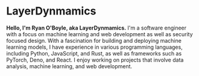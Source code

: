 # LayerDynmamics

**Hello, I'm Ryan O'Boyle, aka LayerDynmamics.** I'm a software engineer with a focus on machine learning and web development as well as security focused design. With a fascination for building and deploying machine learning models, I have experience in various programming languages, including Python, JavaScript, and Rust, as well as frameworks such as PyTorch, Deno, and React. I enjoy working on projects that involve data analysis, machine learning, and web development.